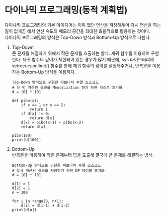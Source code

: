 # 다이나믹 프로그래밍(동적 계획법)      
다이나믹 프로그래밍의 기본 아이디어는 이미 했던 연산을 저장해두어 다시 연산을 하는 일이 없게끔
해서 연산 속도와 메모리 공간을 최대한 효율적으로 활용하는 것이다.    
다이나믹 프로그래밍의 방식은 Top-Down 방식과 Bottom-Up 방식으로 나뉜다.   
1. Top-Down   
    큰 문제를 해결하기 위해서 작은 문제를 호출하는 방식. 재귀 함수를 이용하여 구현한다. 
    재귀 함수의 깊이가 제한되어 있는 경우가 많기 때문에, sys 라이브러리의 setrecursionlimit() 함수를 통해
    재귀 함수의 깊이를 설정해주거나, 반복문을 이용하는 Bottom-Up 방식을 이용하자.     
    ~~~
    Top-Down 방식으로 구현한 피보나치 수열 소스코드  
    # 한 번 계산된 결과를 Memorization 하기 위한 리스트 초기화  
    d = [0] * 101
   
    def pibo(x):
        if x == 1 or x == 2:
            return 1
        if d[x] != 0:
            return d[x]
        d[x] = pibo(x-1) + pibo(x-2)
        return d[x]
   
    pibo(100)
    print(d[100])
    ~~~    
   
2. Bottom-Up   
    반복문을 이용하여 작은 문제부터 답을 도출해 결국에 큰 문제를 해결하는 방식.   
    ~~~
    Bottom-Up 방식으로 구현한 피보나치 수열 소스코드  
    # 앞서 계산된 결과를 저장하기 위한 DP 테이블 초기화 
    d = [0] * 101
    
    d[1] = 1
    d[2] = 1
    n = 100
    
    for i in range(3, n+1):
        d[i] = d[i-1] + d[i-2]
    print(d[n])
    ~~~